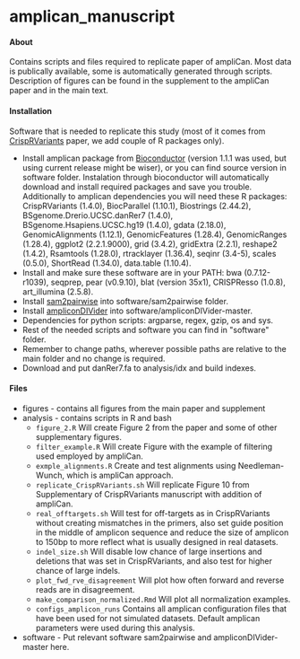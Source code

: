 # amplican_manuscript

#### About

Contains scripts and files required to replicate paper of ampliCan. Most data is publically available, some is automatically generated through scripts. Description of figures can be found in the supplement to the ampliCan paper and in the main text.  

#### Installation

Software that is needed to replicate this study (most of it comes from [CrispRVariants](https://github.com/markrobinsonuzh/CrispRVariants_manuscript) paper, we add couple of R packages only).

- Install amplican package from [Bioconductor](http://bioconductor.org/packages/amplican) (version 1.1.1 was used, but using current release might be wiser), or you can find source version in software folder. Instalation through bioconductor will automatically download and install required packages and save you trouble. Additionally to amplican dependencies you will need these R packages: CrispRVariants (1.4.0), BiocParallel (1.10.1), Biostrings (2.44.2), BSgenome.Drerio.UCSC.danRer7 (1.4.0), BSgenome.Hsapiens.UCSC.hg19 (1.4.0), gdata (2.18.0), GenomicAlignments (1.12.1), GenomicFeatures (1.28.4), GenomicRanges (1.28.4), ggplot2 (2.2.1.9000), grid (3.4.2), gridExtra (2.2.1), reshape2 (1.4.2), Rsamtools (1.28.0), rtracklayer (1.36.4), seqinr (3.4-5), scales (0.5.0), ShortRead (1.34.0), data.table (1.10.4).  
- Install and make sure these software are in your PATH: bwa (0.7.12-r1039), seqprep, pear (v0.9.10), blat (version 35x1), CRISPResso (1.0.8), art_illumina (2.5.8).  
- Install [sam2pairwise](http://www.github.com/mlafave/sam2pairwise) into software/sam2pairwise folder.  
- Install [ampliconDIVider](https://github.com/mlafave/ampliconDIVider) into software/ampliconDIVider-master.  
- Dependencies for python scripts: argparse, regex, gzip, os and sys.  
- Rest of the needed scripts and software you can find in "software" folder.  
- Remember to change paths, wherever possible paths are relative to the main folder and no change is required.  
- Download and put danRer7.fa to analysis/idx and build indexes.  

#### Files

* figures - contains all figures from the main paper and supplement  
* analysis - contains scripts in R and bash  
    - ```figure_2.R``` Will create Figure 2 from the paper and some of other supplementary figures.  
    - ```filter_example.R``` Will create Figure with the example of filtering used employed by ampliCan.  
    - ```exmple_alignments.R``` Create and test alignments using Needleman-Wunch,
    which is ampliCan approach.  
    - ```replicate_CrispRVariants.sh``` Will replicate Figure 10 from Supplementary of 
    CrispRVariants manuscript with addition of ampliCan.  
    - ```real_offtargets.sh``` Will test for off-targets as in CrispRVariants without
    creating mismatches in the primers, also set guide position in the middle of 
    amplicon sequence and reduce the size of amplicon to 150bp to more reflect 
    what is usually designed in real datasets.  
    - ```indel_size.sh``` Will disable low chance of large insertions and deletions
    that was set in CrispRVariants, and also test for higher chance of large indels.  
    - ```plot_fwd_rve_disagreement``` Will plot how often forward and reverse reads are in disagreement.  
    - ```make_comparison_normalized.Rmd``` Will plot all normalization examples.  
    - ```configs_amplicon_runs``` Contains all amplican configuration files that have been used for not simulated datasets. Default amplican parameters were used during this analysis.  
* software - Put relevant software sam2pairwise and ampliconDIVider-master here.
